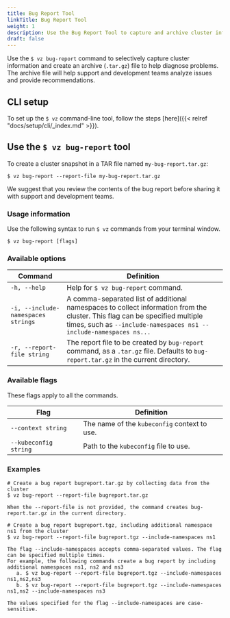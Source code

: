 ```yaml
---
title: Bug Report Tool
linkTitle: Bug Report Tool
weight: 1
description: Use the Bug Report Tool to capture and archive cluster information
draft: false
---
```



Use the `$ vz bug-report` command to selectively capture cluster information and create an archive (`.tar.gz`) file to help diagnose problems. The archive file will help support and development teams analyze issues and provide recommendations.

## CLI setup
To set up the `$ vz` command-line tool, follow the steps [here]({{< relref "docs/setup/cli/_index.md" >}}).

## Use the `$ vz bug-report` tool

To create a cluster snapshot in a TAR file named `my-bug-report.tar.gz`:

`$ vz bug-report --report-file my-bug-report.tar.gz`

We suggest that you review the contents of the bug report before sharing it with support and development teams.

### Usage information

Use the following syntax to run `$ vz` commands from your terminal window.
```shell
$ vz bug-report [flags]
```
### Available options

| Command                            | Definition                                                                                                                                                                                           |
|------------------------------------|------------------------------------------------------------------------------------------------------------------------------------------------------------------------------------------------------|
| `-h, --help `                      | Help for `$ vz bug-report` command.                                                                                                                                                                  |
| `-i, --include-namespaces strings` | A comma-separated list of additional namespaces to collect information from the cluster. This flag can be specified multiple times, such as `--include-namespaces ns1 --include-namespaces ns...`    |
| `-r, --report-file string`         | The report file to be created by `bug-report` command, as a `.tar.gz` file. Defaults to `bug-report.tar.gz` in the current directory.                                                                |

### Available flags

These flags apply to all the commands.

| Flag                  | Definition                                   |
|-----------------------|----------------------------------------------|
| `--context string`    | The name of the `kubeconfig` context to use. |
| `--kubeconfig string` | Path to the `kubeconfig` file to use.        |

### Examples
```
# Create a bug report bugreport.tar.gz by collecting data from the cluster
$ vz bug-report --report-file bugreport.tar.gz

When the --report-file is not provided, the command creates bug-report.tar.gz in the current directory.

# Create a bug report bugreport.tgz, including additional namespace ns1 from the cluster
$ vz bug-report --report-file bugreport.tgz --include-namespaces ns1

The flag --include-namespaces accepts comma-separated values. The flag can be specified multiple times.
For example, the following commands create a bug report by including additional namespaces ns1, ns2 and ns3
   a. $ vz bug-report --report-file bugreport.tgz --include-namespaces ns1,ns2,ns3
   b. $ vz bug-report --report-file bugreport.tgz --include-namespaces ns1,ns2 --include-namespaces ns3

The values specified for the flag --include-namespaces are case-sensitive.
```
